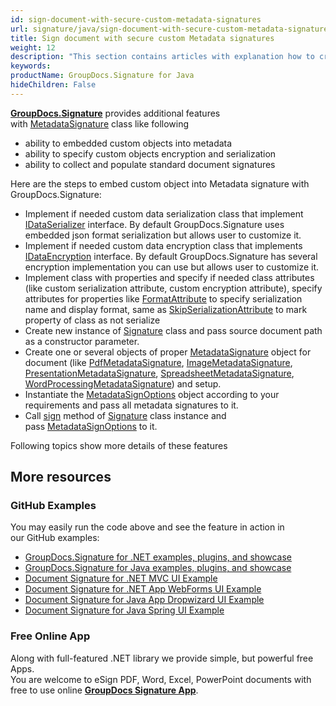 ```yaml
---
id: sign-document-with-secure-custom-metadata-signatures
url: signature/java/sign-document-with-secure-custom-metadata-signatures
title: Sign document with secure custom Metadata signatures
weight: 12
description: "This section contains articles with explanation how to create Metadata electronic signatures and embed into metadata custom object with its serialization and encryption. The examples show how to customize object serialization and encryption."
keywords: 
productName: GroupDocs.Signature for Java
hideChildren: False
---
```

[**GroupDocs.Signature**](https://products.groupdocs.com/signature/java) provides additional features with [MetadataSignature](https://apireference.groupdocs.com/java/signature/com.groupdocs.signature.domain.signatures.metadata/MetadataSignature) class like following

*   ability to embedded custom objects into metadata
*   ability to specify custom objects encryption and serialization
*   ability to collect and populate standard document signatures        

Here are the steps to embed custom object into Metadata signature with GroupDocs.Signature:

*   Implement if needed custom data serialization class that implement [IDataSerializer](https://apireference.groupdocs.com/java/signature/com.groupdocs.signature.domain.extensions.serialization/IDataSerializer) interface. By default GroupDocs.Signature uses embedded json format serialization but allows user to customize it.  
*   Implement if needed custom data encryption class that implements [IDataEncryption](https://apireference.groupdocs.com/java/signature/com.groupdocs.signature.domain.extensions.encryption/IDataEncryption) interface. By default GroupDocs.Signature has several encryption implementation you can use but allows user to customize it.
*   Implement class with properties and specify if needed class attributes (like custom serialization attribute, custom encryption attribute), specify attributes for properties like [FormatAttribute](https://apireference.groupdocs.com/java/signature/com.groupdocs.signature.domain.extensions.serialization/FormatAttribute) to specify serialization name and display format, same as [SkipSerializationAttribute](https://apireference.groupdocs.com/java/signature/com.groupdocs.signature.domain.extensions.serialization/SkipSerializationAttribute) to mark property of class as not serialize  
*   Create new instance of [Signature](https://apireference.groupdocs.com/java/signature/com.groupdocs.signature/Signature) class and pass source document path as a constructor parameter.    
*   Create one or several objects of proper [MetadataSignature](https://apireference.groupdocs.com/java/signature/com.groupdocs.signature.domain.signatures.metadata/MetadataSignature) object for document (like [PdfMetadataSignature](https://apireference.groupdocs.com/java/signature/com.groupdocs.signature.domain.signatures.metadata/PdfMetadataSignature), [ImageMetadataSignature](https://apireference.groupdocs.com/java/signature/com.groupdocs.signature.domain.signatures.metadata/ImageMetadataSignature), [PresentationMetadataSignature](https://apireference.groupdocs.com/java/signature/com.groupdocs.signature.domain.signatures.metadata/PresentationMetadataSignature), [SpreadsheetMetadataSignature](https://apireference.groupdocs.com/java/signature/com.groupdocs.signature.domain.signatures.metadata/SpreadsheetMetadataSignature), [WordProcessingMetadataSignature](https://apireference.groupdocs.com/java/signature/com.groupdocs.signature.domain.signatures.metadata/WordProcessingMetadataSignature)) and setup.  
*   Instantiate the [MetadataSignOptions](https://apireference.groupdocs.com/signature/java/com.groupdocs.signature.options.sign/MetadataSignOptions) object according to your requirements and pass all metadata signatures to it.
*   Call [sign](https://apireference.groupdocs.com/java/signature/com.groupdocs.signature/Signature#sign(java.io.OutputStream,%20com.groupdocs.signature.options.sign.SignOptions)) method of [Signature](https://apireference.groupdocs.com/java/signature/com.groupdocs.signature/Signature) class instance and pass [MetadataSignOptions](https://apireference.groupdocs.com/java/signature/com.groupdocs.signature.options.sign/MetadataSignOptions) to it.  
   
Following topics show more details of these features


## More resources

### GitHub Examples 

You may easily run the code above and see the feature in action in our GitHub examples:

*   [GroupDocs.Signature for .NET examples, plugins, and showcase](https://github.com/groupdocs-signature/GroupDocs.Signature-for-.NET)    
*   [GroupDocs.Signature for Java examples, plugins, and showcase](https://github.com/groupdocs-signature/GroupDocs.Signature-for-Java)    
*   [Document Signature for .NET MVC UI Example](https://github.com/groupdocs-signature/GroupDocs.Signature-for-.NET-MVC)    
*   [Document Signature for .NET App WebForms UI Example](https://github.com/groupdocs-signature/GroupDocs.Signature-for-.NET-WebForms)    
*   [Document Signature for Java App Dropwizard UI Example](https://github.com/groupdocs-signature/GroupDocs.Signature-for-Java-Dropwizard)   
*   [Document Signature for Java Spring UI Example](https://github.com/groupdocs-signature/GroupDocs.Signature-for-Java-Spring)
    

### Free Online App 

Along with full-featured .NET library we provide simple, but powerful free Apps.  
You are welcome to eSign PDF, Word, Excel, PowerPoint documents with free to use online **[GroupDocs Signature App](https://products.groupdocs.app/signature)**.
